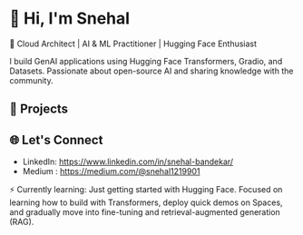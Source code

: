# 👋 Hi, I'm Snehal

🚀 Cloud Architect | AI & ML Practitioner | Hugging Face Enthusiast

I build GenAI applications using Hugging Face Transformers, Gradio, and Datasets. Passionate about open-source AI and sharing knowledge with the community.

## 🔭 Projects


## 🌐 Let's Connect
- LinkedIn: https://www.linkedin.com/in/snehal-bandekar/
- Medium : https://medium.com/@snehal1219901

⚡ Currently learning: Just getting started with Hugging Face. Focused on learning how to build with Transformers, deploy quick demos on Spaces, and gradually move into fine-tuning and retrieval-augmented generation (RAG).
